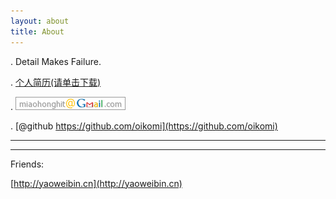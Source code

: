 ```yaml
---
layout: about
title: About
---
```


. Detail Makes Failure.

. [个人简历(请单击下载)](/image/miaohong_cv.pdf)

. ![miaohong at gmail dot com](/image/mail.png)

. [@github https://github.com/oikomi](https://github.com/oikomi)



***



***

Friends:


[http://yaoweibin.cn](http://yaoweibin.cn)


